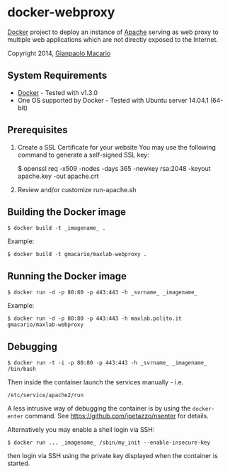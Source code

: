 docker-webproxy
===============

[Docker](http://www.docker.io/) project to deploy an instance
of [Apache](http://www.apache.org/) serving as web proxy
to multiple web applications which are not directly exposed to the Internet.

Copyright 2014, [Gianpaolo Macario](https://github.com/gmacario/)

System Requirements
-------------------

* [Docker](http://www.docker.io) - Tested with v1.3.0
* One OS supported by Docker - Tested with Ubuntu server 14.04.1 (64-bit)

Prerequisites
-------------

1. Create a SSL Certificate for your website
   You may use the following command to generate a self-signed SSL key:

    $ openssl req -x509 -nodes -days 365 -newkey rsa:2048 -keyout apache.key -out apache.crt

2. Review and/or customize run-apache.sh

Building the Docker image
-------------------------

    $ docker build -t _imagename_ .

Example:

    $ docker build -t gmacario/maxlab-webproxy .

Running the Docker image
------------------------

    $ docker run -d -p 80:80 -p 443:443 -h _svrname_ _imagename_

Example:

    $ docker run -d -p 80:80 -p 443:443 -h maxlab.polito.it gmacario/maxlab-webproxy

Debugging
---------

    $ docker run -t -i -p 80:80 -p 443:443 -h _svrname_ _imagename_ /bin/bash

Then inside the container launch the services manually - i.e.

    /etc/service/apache2/run

A less intrusive way of debugging the container is by using the `docker-enter` command.
See https://github.com/jpetazzo/nsenter for details.

Alternatively you may enable a shell login via SSH:

    $ docker run ... _imagename_ /sbin/my_init --enable-insecure-key

then login via SSH using the private key displayed when the container is started.

<!-- EOF -->
